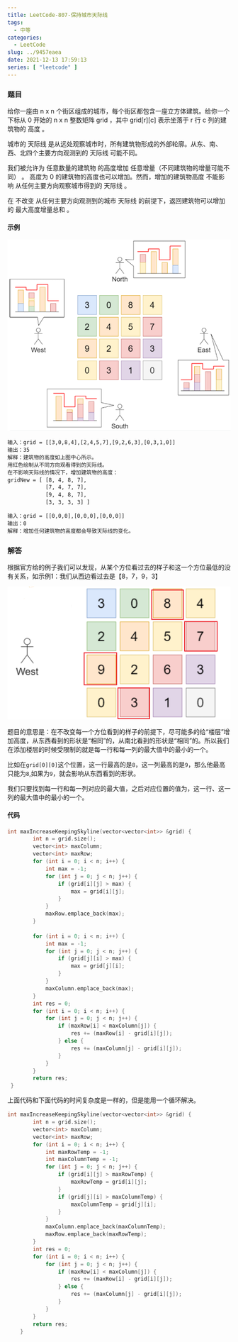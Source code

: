 ```yaml
---
title: LeetCode-807-保持城市天际线
tags:
  - 中等
categories:
  - LeetCode
slug: ../9457eaea
date: 2021-12-13 17:59:13
series: [ "leetcode" ] 
---
```


### 题目

给你一座由 n x n 个街区组成的城市，每个街区都包含一座立方体建筑。给你一个下标从 0 开始的 n x n 整数矩阵 grid ，其中 grid[r][c] 表示坐落于 r 行 c 列的建筑物的 高度 。

城市的 天际线 是从远处观察城市时，所有建筑物形成的外部轮廓。从东、南、西、北四个主要方向观测到的 天际线 可能不同。

我们被允许为 任意数量的建筑物 的高度增加 任意增量（不同建筑物的增量可能不同） 。 高度为 0 的建筑物的高度也可以增加。然而，增加的建筑物高度 不能影响 从任何主要方向观察城市得到的 天际线 。

在 不改变 从任何主要方向观测到的城市 天际线 的前提下，返回建筑物可以增加的 最大高度增量总和 。

<!--more-->

#### 示例

![image-20211213180537772](index/image-20211213180537772.png)

```tex
输入：grid = [[3,0,8,4],[2,4,5,7],[9,2,6,3],[0,3,1,0]]
输出：35
解释：建筑物的高度如上图中心所示。
用红色绘制从不同方向观看得到的天际线。
在不影响天际线的情况下，增加建筑物的高度：
gridNew = [ [8, 4, 8, 7],
            [7, 4, 7, 7],
            [9, 4, 8, 7],
            [3, 3, 3, 3] ]
```

```tex
输入：grid = [[0,0,0],[0,0,0],[0,0,0]]
输出：0
解释：增加任何建筑物的高度都会导致天际线的变化。
```

### 解答

根据官方给的例子我们可以发现，从某个方位看过去的样子和这一个方位最低的没有关系，如示例1：我们从西边看过去是【8，7，9，3】

![image-20211213181056353](index/image-20211213181056353.png)

题目的意思是：在不改变每一个方位看到的样子的前提下，尽可能多的给“楼层”增加高度，从东西看到的形状是“相同”的，从南北看到的形状是“相同”的。所以我们在添加楼层的时候受限制的就是每一行和每一列的最大值中的最小的一个。

比如在`grid[0][0]`这个位置，这一行最高的是`8`，这一列最高的是`9`，那么他最高只能为`8`,如果为`9`，就会影响从东西看到的形状。

我们只要找到每一行和每一列对应的最大值，之后对应位置的值为，这一行、这一列的最大值中的最小的一个。

#### 代码

```c++
int maxIncreaseKeepingSkyline(vector<vector<int>> &grid) {
        int n = grid.size();
        vector<int> maxColumn;
        vector<int> maxRow;
        for (int i = 0; i < n; i++) {
            int max = -1;
            for (int j = 0; j < n; j++) {
                if (grid[i][j] > max) {
                    max = grid[i][j];
                }
            }
            maxRow.emplace_back(max);
        }

        for (int i = 0; i < n; i++) {
            int max = -1;
            for (int j = 0; j < n; j++) {
                if (grid[j][i] > max) {
                    max = grid[j][i];
                }
            }
            maxColumn.emplace_back(max);
        }
        int res = 0;
        for (int i = 0; i < n; i++) {
            for (int j = 0; j < n; j++) {
                if (maxRow[i] < maxColumn[j]) {
                    res += (maxRow[i] - grid[i][j]);
                } else {
                    res += (maxColumn[j] - grid[i][j]);
                }
            }
        }
        return res;
 }
```

上面代码和下面代码的时间复杂度是一样的，但是能用一个循环解决。

```C++
int maxIncreaseKeepingSkyline(vector<vector<int>> &grid) {
        int n = grid.size();
        vector<int> maxColumn;
        vector<int> maxRow;
        for (int i = 0; i < n; i++) {
            int maxRowTemp = -1;
            int maxColumnTemp = -1;
            for (int j = 0; j < n; j++) {
                if (grid[i][j] > maxRowTemp) {
                    maxRowTemp = grid[i][j];
                }
                if (grid[j][i] > maxColumnTemp) {
                    maxColumnTemp = grid[j][i];
                }
            }
            maxColumn.emplace_back(maxColumnTemp);
            maxRow.emplace_back(maxRowTemp);
        }
        int res = 0;
        for (int i = 0; i < n; i++) {
            for (int j = 0; j < n; j++) {
                if (maxRow[i] < maxColumn[j]) {
                    res += (maxRow[i] - grid[i][j]);
                } else {
                    res += (maxColumn[j] - grid[i][j]);
                }
            }
        }
        return res;
    }
```



